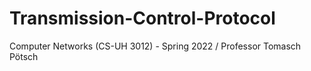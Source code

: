 # Transmission-Control-Protocol
Computer Networks (CS-UH 3012) - Spring 2022 / Professor Tomasch Pötsch
